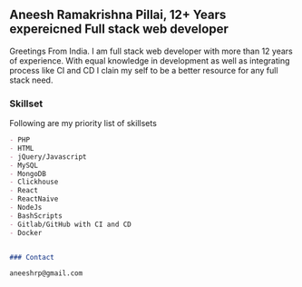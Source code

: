 ## Aneesh Ramakrishna Pillai, 12+ Years expereicned Full stack web developer

Greetings From India.  I am full stack web developer with more than 12 years of experience.  With equal knowledge in development as well as integrating process like CI and CD I clain my self to be a better resource for any full stack need.

### Skillset

Following are my priority list of skillsets

```markdown
- PHP
- HTML
- jQuery/Javascript
- MySQL
- MongoDB
- Clickhouse
- React
- ReactNaive
- NodeJs
- BashScripts
- Gitlab/GitHub with CI and CD
- Docker


### Contact

aneeshrp@gmail.com
